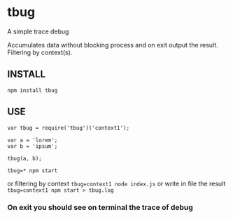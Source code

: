 # tbug
A simple trace debug

Accumulates data without blocking process and on exit output the result.
Filtering by context(s).


## INSTALL
```npm install tbug```


## USE
```
var tbug = require('tbug')('context1');

var a = 'lorem';
var b = 'ipsum';

tbug(a, b);
```

```tbug=* npm start```

or filtering by context ```tbug=context1 node index.js```
or write in file the result ```tbug=context1 npm start > tbug.log```


### On exit you should see on terminal the trace of debug





